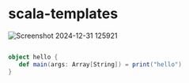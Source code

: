 # scala-templates

![Screenshot 2024-12-31 125921](https://github.com/user-attachments/assets/06d24cdb-f649-4497-985b-7ea79b540eb1)

```scala

object hello {
   def main(args: Array[String]) = print("hello")
}

```

